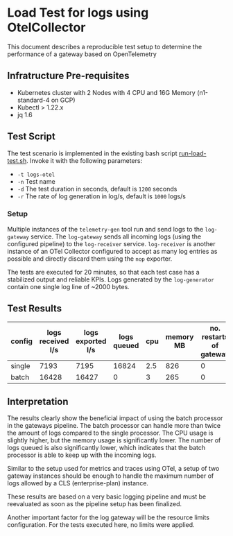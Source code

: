 # Load Test for logs using OtelCollector

This document describes a reproducible test setup to determine the performance of a gateway based on OpenTelemetry

## Infratructure Pre-requisites

- Kubernetes cluster with 2 Nodes with 4 CPU and 16G Memory (n1-standard-4 on GCP)
- Kubectl > 1.22.x
- jq 1.6


## Test Script

The test scenario is implemented in the existing bash script [run-load-test.sh](../../../hack/load-tests/run-load-test.sh).
Invoke it with the following parameters:

- `-t logs-otel`
- `-n` Test name
- `-d` The test duration in seconds, default is `1200` seconds
- `-r` The rate of log generation in log/s, default is `1000` logs/s

### Setup

Multiple instances of the `telemetry-gen` tool run and send logs to the `log-gateway` service. The `log-gateway` sends all incoming logs (using the configured pipeline) to the `log-receiver` service.
`log-receiver` is another instance of an OTel Collector configured to accept as many log entries as possible and directly discard them using the `nop` exporter.

The tests are executed for 20 minutes, so that each test case has a stabilized output and reliable KPIs. Logs generated by the `log-generator` contain one single log line of ~2000 bytes.


## Test Results

<div class="table-wrapper" markdown="block">

| config | logs received l/s | logs exported l/s | logs queued | cpu | memory MB | no. restarts of gateway | no. restarts of generator |
| ------ | ----------------- | ----------------- | ----------- | --- | --------- | ----------------------- | ------------------------- |
| single | 7193              | 7195              | 16824       | 2.5 | 826       | 0                       | 1                         |
| batch  | 16428             | 16427             | 0           | 3   | 265       | 0                       | 1                         |
</div>

## Interpretation

The results clearly show the beneficial impact of using the batch processor in the gateways pipeline. The batch processor can handle more than twice the amount of logs compared to the single processor. The CPU usage is slightly higher, but the memory usage is significantly lower. The number of logs queued is also significantly lower, which indicates that the batch processor is able to keep up with the incoming logs.

Similar to the setup used for metrics and traces using OTel, a setup of two gateway instances should be enough to handle the maximum number of logs allowed by a CLS (enterprise-plan) instance.

These results are based on a very basic logging pipeline and must be reevaluated as soon as the pipeline setup has been finalized.

Another important factor for the log gateway will be the resource limits configuration. For the tests executed here, no limits were applied.
